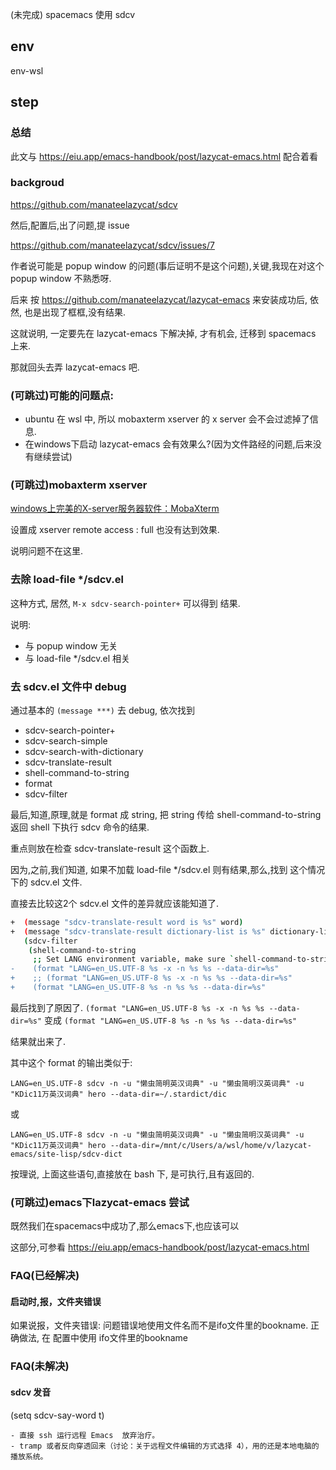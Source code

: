 (未完成)
spacemacs 使用 sdcv

## env

env-wsl

## step
### 总结

此文与 https://eiu.app/emacs-handbook/post/lazycat-emacs.html 配合着看

### backgroud ###

https://github.com/manateelazycat/sdcv

然后,配置后,出了问题,提 issue

https://github.com/manateelazycat/sdcv/issues/7

作者说可能是 popup window 的问题(事后证明不是这个问题),关键,我现在对这个 popup window 不熟悉呀.

后来 按 
https://github.com/manateelazycat/lazycat-emacs 来安装成功后, 依然, 也是出现了框框,没有结果.

这就说明, 一定要先在 lazycat-emacs 下解决掉, 才有机会, 迁移到 spacemacs 上来.

那就回头去弄 lazycat-emacs 吧.

### (可跳过)可能的问题点:

- ubuntu 在 wsl 中, 所以 mobaxterm xserver 的 x server 会不会过滤掉了信息.
- 在windows下启动 lazycat-emacs 会有效果么?(因为文件路经的问题,后来没有继续尝试)

### (可跳过)mobaxterm xserver ###

[windows上完美的X-server服务器软件：MobaXterm](https://www.cnblogs.com/jinzhenshui/p/9089328.html)

设置成 xserver remote access : full 也没有达到效果.

说明问题不在这里.

### 去除 load-file */sdcv.el 

这种方式, 居然, `M-x sdcv-search-pointer+` 可以得到 结果.

说明:

- 与 popup window 无关
- 与 load-file */sdcv.el 相关

### 去 sdcv.el 文件中 debug ###

通过基本的 `(message ***)` 去 debug, 依次找到

- sdcv-search-pointer+
- sdcv-search-simple
- sdcv-search-with-dictionary
- sdcv-translate-result
- shell-command-to-string
- format
- sdcv-filter

最后,知道,原理,就是 format 成 string, 把 string 传给 shell-command-to-string 返回 shell 下执行 sdcv 命令的结果.

重点则放在检查 sdcv-translate-result 这个函数上.

因为,之前,我们知道, 如果不加载 load-file */sdcv.el 则有结果,那么,找到 这个情况下的 sdcv.el 文件. 

直接去比较这2个 sdcv.el 文件的差异就应该能知道了.  

```bash
+  (message "sdcv-translate-result word is %s" word)
+  (message "sdcv-translate-result dictionary-list is %s" dictionary-list)
   (sdcv-filter
    (shell-command-to-string
     ;; Set LANG environment variable, make sure `shell-command-to-string' can handle CJK character correctly.
-    (format "LANG=en_US.UTF-8 %s -x -n %s %s --data-dir=%s"
+    ;; (format "LANG=en_US.UTF-8 %s -x -n %s %s --data-dir=%s"
+    (format "LANG=en_US.UTF-8 %s -n %s %s --data-dir=%s"
```

最后找到了原因了. 
`(format "LANG=en_US.UTF-8 %s -x -n %s %s --data-dir=%s"` 变成 
`(format "LANG=en_US.UTF-8 %s -n %s %s --data-dir=%s"` 

结果就出来了.

其中这个 format 的输出类似于:

`LANG=en_US.UTF-8 sdcv -n -u "懒虫简明英汉词典" -u "懒虫简明汉英词典" -u "KDic11万英汉词典" hero --data-dir=~/.stardict/dic`

或

`LANG=en_US.UTF-8 sdcv -n -u "懒虫简明英汉词典" -u "懒虫简明汉英词典" -u "KDic11万英汉词典" hero --data-dir=/mnt/c/Users/a/wsl/home/v/lazycat-emacs/site-lisp/sdcv-dict`

按理说, 上面这些语句,直接放在 bash 下, 是可执行,且有返回的.

### (可跳过)emacs下lazycat-emacs 尝试

既然我们在spacemacs中成功了,那么emacs下,也应该可以

这部分,可参看 https://eiu.app/emacs-handbook/post/lazycat-emacs.html


### FAQ(已经解决)

#### 启动时,报，文件夹错误

如果说报，文件夹错误: 问题错误地使用文件名而不是ifo文件里的bookname. 
正确做法, 在 配置中使用 ifo文件里的bookname

### FAQ(未解决)

#### sdcv 发音 ####


(setq sdcv-say-word t)

```
- 直接 ssh 运行远程 Emacs  放弃治疗。
- tramp 或者反向穿透回来（讨论：关于远程文件编辑的方式选择 4），用的还是本地电脑的播放系统。
```



